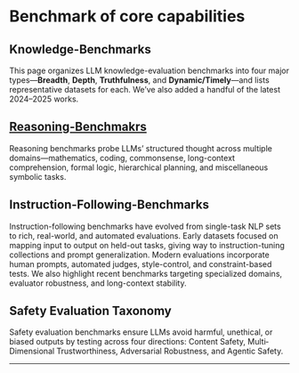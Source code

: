 # Benchmark of core capabilities

## Knowledge-Benchmarks

This page organizes LLM knowledge-evaluation benchmarks into four major types—**Breadth**, **Depth**, **Truthfulness**, and **Dynamic/Timely**—and lists representative datasets for each. We’ve also added a handful of the latest 2024–2025 works.

## [Reasoning-Benchmakrs](https://github.com/ALEX-nlp/Reasoning-Benchmark/tree/main)
Reasoning benchmarks probe LLMs’ structured thought across multiple domains—mathematics, coding, commonsense, long-context comprehension, formal logic, hierarchical planning, and miscellaneous symbolic tasks.

## Instruction-Following-Benchmarks
Instruction-following benchmarks have evolved from single-task NLP sets to rich, real-world, and automated evaluations. Early datasets focused on mapping input to output on held-out tasks, giving way to instruction-tuning collections and prompt generalization. Modern evaluations incorporate human prompts, automated judges, style-control, and constraint-based tests. We also highlight recent benchmarks targeting specialized domains, evaluator robustness, and long-context stability.

## Safety Evaluation Taxonomy

Safety evaluation benchmarks ensure LLMs avoid harmful, unethical, or biased outputs by testing across four directions: Content Safety, Multi‐Dimensional Trustworthiness, Adversarial Robustness, and Agentic Safety.

---


